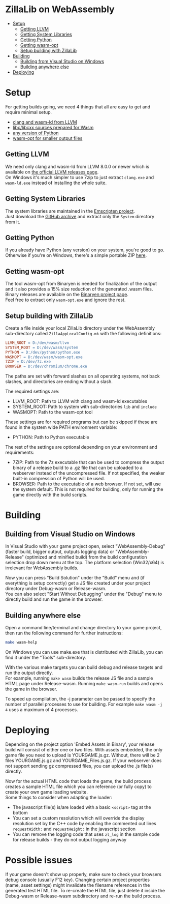 ZillaLib on WebAssembly
=======================

  * [Setup](#setup)
    * [Getting LLVM](#getting-llvm)
    * [Getting System Libraries](#getting-system-libraries)
    * [Getting Python](#getting-python)
    * [Getting wasm-opt](#getting-wasm-opt)
    * [Setup building with ZillaLib](#setup-building-with-zillalib)
  * [Building](#building)
    * [Building from Visual Studio on Windows](#building-from-visual-studio-on-windows)
    * [Building anywhere else](#building-anywhere-else)
  * [Deploying](#deploying)

# Setup
For getting builds going, we need 4 things that all are easy to get and require minimal setup.
 - [clang and wasm-ld from LLVM](#getting-llvm)
 - [libc/libcxx sources prepared for Wasm](#getting-system-libraries)
 - [any version of Python](#getting-python)
 - [wasm-opt for smaller output files](#getting-wasm-opt)

## Getting LLVM
We need only clang and wasm-ld from LLVM 8.0.0 or newer which is available on [the official LLVM releases page](https://releases.llvm.org/download.html).  
On Windows it's much simpler to use 7zip to just extract `clang.exe` and `wasm-ld.exe` instead of installing the whole suite.

## Getting System Libraries
The system libraries are maintained in the [Emscripten project](https://github.com/emscripten-core/emscripten/tree/incoming/system).  
Just download the [GitHub archive](https://github.com/emscripten-core/emscripten/archive/incoming.zip) and extract only the `System` directory from it.

## Getting Python
If you already have Python (any version) on your system, you're good to go.  
Otherwise if you're on Windows, there's a simple portable ZIP [here](https://s3.amazonaws.com/mozilla-games/emscripten/packages/python_2.7.5.3_64bit.zip).

## Getting wasm-opt
The tool wasm-opt from Binaryen is needed for finalization of the output and it also provides a 15% size reduction of the generated .wasm files.  
Binary releases are available on the [Binaryen project page](https://github.com/WebAssembly/binaryen/releases).  
Feel free to extract only `wasm-opt.exe` and ignore the rest.

## Setup building with ZillaLib
Create a file inside your local ZillaLib directory under the WebAssembly sub-directory called `ZillaAppLocalConfig.mk` with the following definitions:
```mk
LLVM_ROOT = D:/dev/wasm/llvm
SYSTEM_ROOT = D:/dev/wasm/system
PYTHON = D:/dev/python/python.exe
WASMOPT = D:/dev/wasm/wasm-opt.exe
7ZIP = D:/dev/7z.exe
BROWSER = D:/dev/chromium/chrome.exe
```

The paths are set with forward slashes on all operating systems, not back slashes, and directories are ending without a slash.

The required settings are:  
  - LLVM_ROOT: Path to LLVM with clang and wasm-ld executables
  - SYSTEM_ROOT: Path to system with sub-directories `lib` and `include`
  - WASMOPT: Path to the wasm-opt tool

These settings are for required programs but can be skipped if these are found in the system wide PATH environment variable:
  - PYTHON: Path to Python executable

The rest of the settings are optional depending on your environment and requirements:
  - 7ZIP: Path to the 7z executable that can be used to compress the output binary of a release build to a .gz file that can be uploaded to a webserver instead of the uncompressed file. If not specified, the weaker built-in compression of Python will be used.
  - BROWSER: Path to the executable of a web browser. If not set, will use the system default. This is not required for building, only for running the game directly with the build scripts.

# Building

## Building from Visual Studio on Windows
In Visual Studio with your game project open, select "WebAssembly-Debug" (faster build, bigger output, outputs logging data) or "WebAssembly-Release" (optimized and minified build) from the build configuration selection drop down menu at the top. The platform selection (Win32/x64) is irrelevant for WebAssembly builds.

Now you can press "Build Solution" under the "Build" menu and (if everything is setup correctly) get a JS file created under your project directory under Debug-wasm or Release-wasm.  
You can also select "Start Without Debugging" under the "Debug" menu to directly build and run the game in the browser.

## Building anywhere else
Open a command line/terminal and change directory to your game project, then run the following command for further instructions:
```sh
make wasm-help
```
On Windows you can use make.exe that is distributed with ZillaLib, you can find it under the "Tools" sub-directory.

With the various make targets you can build debug and release targets and run the output directly.  
For example, running `make wasm` builds the release JS file and a sample HTML page under Release-wasm. Running `make wasm-run` builds and opens the game in the browser.

To speed up compilation, the -j parameter can be passed to specify the number of parallel processes to use for building. For example `make wasm -j 4` uses a maximum of 4 processes.

# Deploying
Depending on the project option 'Embed Assets in Binary', your release build will consist of either one or two files.
With assets embedded, the only game file you need to upload is YOURGAME.js.gz. Without, there will be 2 files YOURGAME.js.gz and YOURGAME_Files.js.gz.
If your webserver does not support sending gz compressed files, you can upload the .js file(s) directly.

Now for the actual HTML code that loads the game, the build process creates a sample HTML file which you can reference (or fully copy) to create your own game loading website.  
Some things to consider when adapting the loader:
  - The javascript file(s) is/are loaded with a basic `<script>` tag at the bottom
  - You can set a custom resolution which will override the display resolution set by the C++ code by enabling the commented out lines `requestWidth:` and `requestHeight:` in the javascript section
  - You can remove the logging code that uses `zl_log` in the sample code for release builds - they do not output logging anyway

# Possible issues
If your game doesn't show up properly, make sure to check your browsers debug console (usually F12 key). 
Changing certain project properties (name, asset settings) might invalidate the filename references in the generated test HTML file. 
To re-create the HTML file, just delete it inside the Debug-wasm or Release-wasm subdirectory and re-run the build process.
